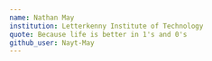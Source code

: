 ```yaml
---
name: Nathan May
institution: Letterkenny Institute of Technology
quote: Because life is better in 1's and 0's
github_user: Nayt-May
---
```

